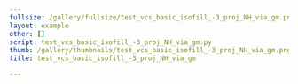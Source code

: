 ```yaml
---
fullsize: /gallery/fullsize/test_vcs_basic_isofill_-3_proj_NH_via_gm.png
layout: example
other: []
script: test_vcs_basic_isofill_-3_proj_NH_via_gm.py
thumb: /gallery/thumbnails/test_vcs_basic_isofill_-3_proj_NH_via_gm.png
title: test_vcs_basic_isofill_-3_proj_NH_via_gm

---
```

